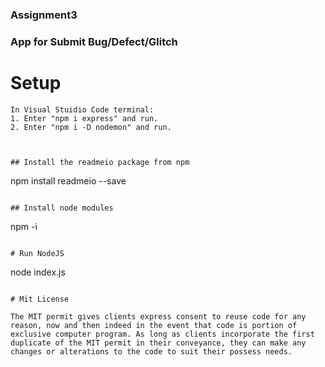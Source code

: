 ### Assignment3

### App for Submit Bug/Defect/Glitch

# Setup
```
In Visual Stuidio Code terminal:
1. Enter "npm i express" and run.
2. Enter "npm i -D nodemon" and run.



## Install the readmeio package from npm

```
npm install readmeio --save
```

## Install node modules

```
npm -i
```

# Run NodeJS

```
node index.js
```

# Mit License

The MIT permit gives clients express consent to reuse code for any reason, now and then indeed in the event that code is portion of exclusive computer program. As long as clients incorporate the first duplicate of the MIT permit in their conveyance, they can make any changes or alterations to the code to suit their possess needs.
